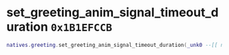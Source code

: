 # set_greeting_anim_signal_timeout_duration `0x1B1EFCCB`

```lua
natives.greeting.set_greeting_anim_signal_timeout_duration(_unk0 --[[ number ]])
```